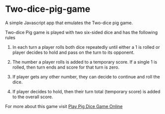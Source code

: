 # Two-dice-pig-game
A simple Javascript app that emulates the Two-dice pig game. 

Two-dice Pig game is played with two six-sided dice and has the following rules

1. In each turn a player rolls both dice repeatedly until either a 1 is rolled or player decides to hold and pass on the turn
to its opponent.

2. The number a player rolls is added to a temporary score. If a single 1 is rolled, then turn ends and score for that turn is zero.

3. If player gets any other number, they can decide to continue and roll the dice.

4. If player decides to hold, then their turn total (temporary score) is added to the overall score.

For more about this game visit <a href="http://www.netexl.com/howtoplay/pig/">Play Pig Dice Game Online</a>
